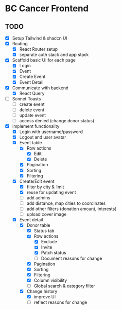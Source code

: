 # BC Cancer Frontend

## TODO

- [x] Setup Tailwind & shadcn UI
- [x] Routing
  - [x] React Router setup
  - [x] separate auth stack and app stack
- [x] Scaffold basic UI for each page
  - [x] Login
  - [x] Event
  - [x] Create Event
  - [x] Event Detail
- [x] Communicate with backend
  - [x] React Query
- [ ] Sonnet Toasts
  - [ ] create event
  - [ ] delete event
  - [ ] update event
  - [ ] access denied (change donor status)
- [x] Implement functionality
  - [x] Login with username/password
  - [x] Logout and user avatar
  - [x] Event table
    - [x] Row actions
      - [x] Edit
      - [x] Delete
    - [x] Pagination
    - [x] Sorting
    - [x] Filtering
  - [x] Create/Edit event
    - [x] filter by city & limit
    - [x] reuse for updating event
    - [ ] add admins
    - [ ] add distance, map cities to coordinates
    - [ ] add other filters (donation amount, interests)
    - [ ] upload cover image
  - [x] Event detail
    - [x] Donor table
      - [x] Status tab
      - [x] Row actions
        - [x] Exclude
        - [x] Invite
        - [x] Patch status
        - [ ] Document reasons for change
      - [x] Pagination
      - [x] Sorting
      - [x] Filtering
      - [x] Column visibility
      - [ ] Global search & category filter
    - [x] Change history
      - [x] improve UI
      - [ ] reflect reasons for change
